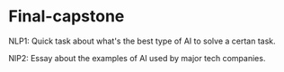 # Final-capstone
NLP1:
  Quick task about what's the best type of AI to solve a certan task.

NlP2:
  Essay about the examples of AI used by major tech companies.
